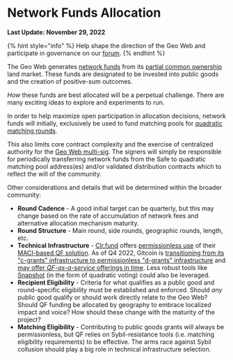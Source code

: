 # Network Funds Allocation

**Last Update: November 29, 2022**

{% hint style="info" %}
Help shape the direction of the Geo Web and participate in governance on our [forum](https://forum.geoweb.network/).
{% endhint %}

The Geo Web generates [network funds](../concepts/network-funds.md) from its [partial common ownership](../concepts/partial-common-ownership.md) land market. These funds are designated to be invested into public goods and the creation of positive-sum outcomes.&#x20;

_How_ these funds are best allocated will be a perpetual challenge. There are many exciting ideas to explore and experiments to run.

In order to help maximize open participation in allocation decisions, network funds will initially, exclusively be used to fund matching pools for [quadratic matching rounds](https://wtfisqf.com/?grant=\&grant=\&grant=\&grant=\&match=1000).&#x20;

This also limits core contract complexity and the exercise of centralized authority for the [Geo Web multi-sig](governance-at-launch.md). The signers will simply be responsible for periodically transferring network funds from the Safe to quadratic matching pool address(es) and/or validated distribution contracts which to reflect the will of the community.

Other considerations and details that will be determined within the broader community:

* **Round Cadence** - A good initial target can be quarterly, but this may change based on the rate of accumulation of network fees and alternative allocation mechanism maturity.
* **Round Structure** - Main round, side rounds, geographic rounds, length, etc.
* **Technical Infrastructure** - [Clr.fund](https://clr.fund/#/) offers [permissionless use](https://github.com/clrfund/monorepo) of their [MACI-based QF solution](https://clr.fund/#/about/maci). As of Q4 2022, Gitcoin is [transitioning from its "c-grants" infrastructure to permissionless "d-grants" infrastructure](https://gov.gitcoin.co/t/request-for-feedback-proposed-future-for-the-grant-programs-and-gr16-as-we-transition-to-the-protocol/11624) and [may offer _QF-as-a-service_ offerings in time](https://gov.gitcoin.co/t/gitcoin-aqueduct/9684). Less robust tools like [Snapshot](https://snapshot.org/#/) (in the form of quadratic voting) could also be leveraged.
* **Recipient Eligibility** - Criteria for what qualifies as a public good and round-specific eligibility must be established and enforced. Should _any_ public good qualify or should work directly relate to the Geo Web? Should QF funding be allocated by geography to embrace localized impact and voice? How should these change with the maturity of the project?&#x20;
* **Matching Eligibility** -  Contributing to public goods grants will always be permissionless, but QF relies on Sybil-resistance tools (i.e. matching eligibility requirements) to be effective. The arms race against Sybil collusion should play a big role in technical infrastructure selection.





